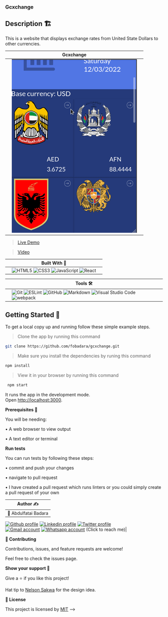 ### Gcxchange

## Description 🏗️

This is a website that displays exchange rates from United State Dollars to other currencies.

||             Gcxchange ||
|-|-----------------------------------|-|
||![screenshot](./src/img/../images/gcexchange.gif)||

> [Live Demo](https://gcxchange.netlify.app/)

> [Video](https://www.loom.com/share/3a72f0072d8a483d8ed57b26442d9e79)

||Built With 🔨 ||
|-|-------------|-|
||![HTML5](https://img.shields.io/badge/html5-%23E34F26.svg?style=for-the-badge&logo=html5&logoColor=white) ![CSS3](https://img.shields.io/badge/css3-%231572B6.svg?style=for-the-badge&logo=css3&logoColor=white) ![JavaScript](https://img.shields.io/badge/javascript-%23323330.svg?style=for-the-badge&logo=javascript&logoColor=%23F7DF1E) ![React](https://img.shields.io/badge/react-%2320232a.svg?style=for-the-badge&logo=react&logoColor=%2361DAFB)||


||Tools 🛠️||
|-|-------------|-|
||![Git](https://img.shields.io/badge/git-%23F05033.svg?style=for-the-badge&logo=git&logoColor=white) ![ESLint](https://img.shields.io/badge/ESLint-4B3263?style=for-the-badge&logo=eslint&logoColor=white) ![GitHub](https://img.shields.io/badge/github-%23121011.svg?style=for-the-badge&logo=github&logoColor=white)   ![Markdown](https://img.shields.io/badge/markdown-%23000000.svg?style=for-the-badge&logo=markdown&logoColor=white)  ![Visual Studio Code](https://img.shields.io/badge/Visual%20Studio%20Code-0078d7.svg?style=for-the-badge&logo=visual-studio-code&logoColor=white) ![webpack](https://www.vectorlogo.zone/logos/js_webpack/js_webpack-ar21.svg)||

## Getting Started 🏁

To get a local copy up and running follow these simple example steps.

> Clone the app by running this command

```bash 
git clone https://github.com/fobadara/gcxchange.git
```
> Make sure you install the dependencies by runing this command

```bash
npm install
```


> View it in your browser by running this command

```bash
 npm start
```
It runs the app in the development mode.\
Open [http://localhost:3000](http://localhost:3000).

**Prerequisites 📜**

You will be needing:

• A web browser to view output

• A text editor or terminal

**Run tests**

You can run tests by following these steps:

• commit and push your changes

• navigate to pull request

• I have created a pull request which runs linters or you could simply create a pull request of your own

| Author ✍️ |
|---|
|👤 Abdulfatai Badara
<a target="_blank" href="https://github.com/fobadara"><img src="https://img.shields.io/badge/github-%23121011.svg?style=for-the-badge&logo=github&logoColor=white" alt="Github profile"></a>  <a target="_blank" href="https://www.linkedin.com/in/fob90s"><img src="https://img.shields.io/badge/-LinkedIn-0077b5?style=for-the-badge&logo=LinkedIn&logoColor=white" alt="Linkedin profile"></a> <a target="_blank" href="https://twitter.com/fob90s"><img src="https://img.shields.io/badge/-Twitter-1DA1F2?style=for-the-badge&logo=Twitter&logoColor=white" alt="Twitter profile"></a>  
<a target="_blank" href="mailto:fob90s@gmail.com"><img src="https://img.shields.io/badge/-Gmail-D14836?style=for-the-badge&logo=Gmail&logoColor=white" alt="Gmail account"></a> <a target="_blank" href="https://wa.me/+2349066478370"> <img src="https://img.shields.io/badge/WhatsApp-25D366?style=for-the-badge&logo=whatsapp&logoColor=white" alt="Whatsapp account"></a> (Click to reach me)|


**🤝 Contributing**

Contributions, issues, and feature requests are welcome!

Feel free to check the issues page.

**Show your support 💪**

Give a ⭐️ if you like this project!

Hat tip to [Nelson Sakwa](https://www.behance.net/sakwadesignstudio) for the design idea.

**📝 License**

This project is licensed by [MIT](LICENSE) -->
